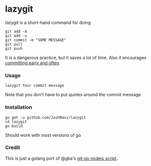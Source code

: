 # lazygit

*lazygit* is a short-hand command for doing 

```
git add -A
git add -u
git commit -m "SOME MESSAGE"
git pull
git push
```

It is a dangerous practice, but it saves a lot of time. Also it encourages [committing early and often](http://www.databasically.com/2011/03/14/git-commit-early-commit-often/).

### Usage

```
lazygit Your commit message
```

Note that you don't have to put quotes around the commit message

### Installation

```
go get -u github.com/JoshNavi/lazygit
cd lazygit
go build
```

Should work with most versions of go

### Credit

This is just a golang port of @gka's [git-go nodejs script](https://github.com/gka/git-go).